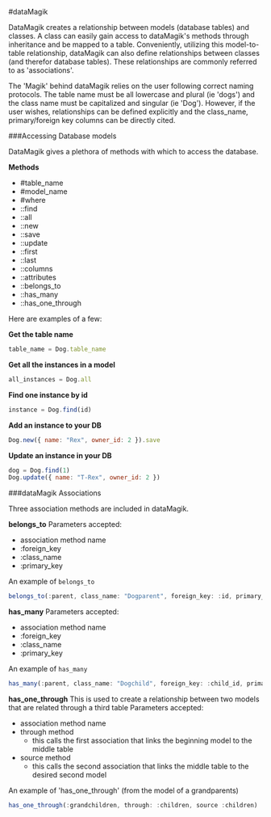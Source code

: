 #dataMagik

DataMagik creates a relationship between models (database tables) and classes. A class can easily
gain access to dataMagik's methods through inheritance and be mapped to a table. Conveniently, utilizing this
model-to-table relationship, dataMagik can also define relationships between classes (and therefor database tables).
These relationships are commonly referred to as 'associations'.

The 'Magik' behind dataMagik relies on the user following correct naming protocols. The table name must
be all lowercase and plural (ie 'dogs') and the class name must be capitalized and singular (ie 'Dog'). However,
if the user wishes, relationships can be defined explicitly and the class_name, primary/foreign key columns can be directly
cited.


###Accessing Database models

DataMagik gives a plethora of methods with which to access the database.

**Methods**
- #table_name
- #model_name
- #where
- ::find
- ::all
- ::new
- ::save
- ::update
- ::first
- ::last
- ::columns
- ::attributes
- ::belongs_to
- ::has_many
- ::has_one_through

Here are examples of a few:

**Get the table name**

```javascript
table_name = Dog.table_name
```

**Get all the instances in a model**

```javascript
all_instances = Dog.all
```

**Find one instance by id**

```javascript
instance = Dog.find(id)
```

**Add an instance to your DB**

```javascript
Dog.new({ name: "Rex", owner_id: 2 }).save
```

**Update an instance in your DB**

```javascript
dog = Dog.find(1)
Dog.update({ name: "T-Rex", owner_id: 2 })
```


###dataMagik Associations

Three association methods are included in dataMagik.

**belongs_to**
Parameters accepted:
- association method name
- :foreign_key
- :class_name
- :primary_key

An example of `belongs_to`
```javascript
belongs_to(:parent, class_name: "Dogparent", foreign_key: :id, primary_key: :dog_id)
```

**has_many**
Parameters accepted:
- association method name
- :foreign_key
- :class_name
- :primary_key

An example of `has_many`
```javascript
has_many(:parent, class_name: "Dogchild", foreign_key: :child_id, primary_key: :id)
```

**has_one_through**
This is used to create a relationship between two models that are related through a third table
Parameters accepted:
- association method name
- through method
  - this calls the first association that links the beginning model to the middle table
- source method
  - this calls the second association that links the middle table to the desired second model

An example of 'has_one_through' (from the model of a grandparents)
```javascript
has_one_through(:grandchildren, through: :children, source :children)
```
